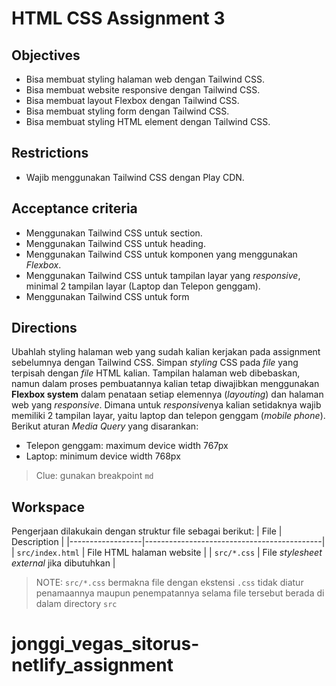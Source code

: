 # HTML CSS Assignment 3

## Objectives
* Bisa membuat styling halaman web dengan Tailwind CSS.
* Bisa membuat website responsive dengan Tailwind CSS.
* Bisa membuat layout Flexbox dengan Tailwind CSS.
* Bisa membuat styling form dengan Tailwind CSS.
* Bisa membuat styling HTML element dengan Tailwind CSS.

## Restrictions
* Wajib menggunakan Tailwind CSS dengan Play CDN.

## Acceptance criteria
* Menggunakan Tailwind CSS untuk section.
* Menggunakan Tailwind CSS untuk heading.
* Menggunakan Tailwind CSS untuk komponen yang menggunakan _Flexbox_.
* Menggunakan Tailwind CSS untuk tampilan layar yang *responsive*, minimal 2 tampilan layar  (Laptop dan Telepon genggam).
* Menggunakan Tailwind CSS untuk form

## Directions
Ubahlah styling halaman web yang sudah kalian kerjakan pada assignment sebelumnya dengan Tailwind CSS. Simpan _styling_ CSS pada _file_ yang terpisah dengan _file_ HTML kalian. Tampilan halaman web dibebaskan, namun dalam proses pembuatannya kalian tetap diwajibkan menggunakan **Flexbox system** dalam penataan setiap elemennya (_layouting_) dan halaman web yang *responsive*. Dimana untuk *responsive*nya kalian setidaknya wajib memiliki 2 tampilan layar, yaitu laptop dan telepon genggam (_mobile phone_). Berikut aturan _Media Query_ yang disarankan:
* Telepon genggam: maximum device width 767px
* Laptop: minimum device width 768px

> Clue: gunakan breakpoint `md`

## Workspace
Pengerjaan dilakukain dengan struktur file sebagai berikut:
| File             | Description                                |
|------------------|--------------------------------------------|
| `src/index.html` | File HTML halaman website                  |
| `src/*.css`      | File *stylesheet external* jika dibutuhkan |


> NOTE: `src/*.css` bermakna file dengan ekstensi `.css` tidak diatur penamaannya maupun penempatannya selama file tersebut berada di dalam directory `src`
# jonggi_vegas_sitorus-netlify_assignment
